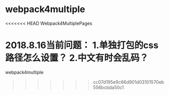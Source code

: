# webpack4multiple
<<<<<<< HEAD
Webpack4MultiplePages

2018.8.16当前问题：
1.单独打包的css路径怎么设置？
2.中文有时会乱码？
=======
webpack4multiple
>>>>>>> cc07d195e9c66d901d03101570eb556bcbda50c1
